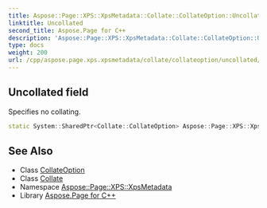 ```yaml
---
title: Aspose::Page::XPS::XpsMetadata::Collate::CollateOption::Uncollated field
linktitle: Uncollated
second_title: Aspose.Page for C++
description: 'Aspose::Page::XPS::XpsMetadata::Collate::CollateOption::Uncollated field. Specifies no collating in C++.'
type: docs
weight: 200
url: /cpp/aspose.page.xps.xpsmetadata/collate/collateoption/uncollated/
---
```

## Uncollated field


Specifies no collating.

```cpp
static System::SharedPtr<Collate::CollateOption> Aspose::Page::XPS::XpsMetadata::Collate::CollateOption::Uncollated
```

## See Also

* Class [CollateOption](../)
* Class [Collate](../../)
* Namespace [Aspose::Page::XPS::XpsMetadata](../../../)
* Library [Aspose.Page for C++](../../../../)
